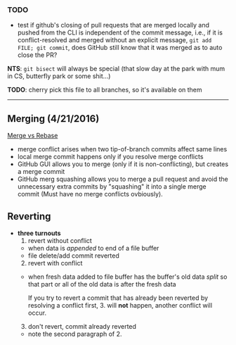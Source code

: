 ### TODO ####
* test if github's closing of pull requests that are merged locally and pushed from the CLI is independent of the commit message, i.e., if it is conflict-resolved and merged without an explicit message, `git add FILE; git commit`, does GitHub still know that it was merged as to auto close the PR?

**NTS**: `git bisect` will always be special (that slow day at the park with mum in CS, butterfly park or some shit...)

__TODO__: cherry pick this file to all branches, so it's available on them

***

## Merging (4/21/2016) ##
[Merge vs Rebase](http://stackoverflow.com/a/16666418/3280654)

* merge conflict arises when two tip-of-branch commits affect same lines
* local merge commit happens only if you resolve merge conflicts
* GitHub GUI allows you to merge (only if it is non-conflicting), but creates a merge commit
* GitHub merg squashing allows you to merge a pull request and avoid the unnecessary extra commits by "squashing" it into a single merge commit (Must have no merge conflicts ovbiously).

## Reverting ##

* **three turnouts**
  1. revert without conflict
    * when data is *appended* to end of a file buffer
    * file delete/add commit reverted
  2. revert with conflict
    * when fresh data added to file buffer has the buffer's old data *split* so
      that part or all of the old data is after the fresh data

      If you try to revert a commit that has already been reverted by resolving
      a conflict first, 3. will **not** happen, another conflict will occur.
  3. don't revert, commit already reverted
    * note the second paragraph of 2.
